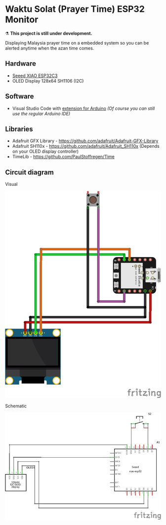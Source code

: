 # Waktu Solat (Prayer Time) ESP32 Monitor

:alembic: **This project is still under development.**

Displaying Malaysia prayer time on a embedded system so you can be alerted anytime when the azan time comes.

## Hardware

- [Seeed XIAO ESP32C3](https://my.cytron.io/p-seeed-xiao-esp32c3?ref=99Y7TxrNIn6Jo)
- OLED Display 128x64 SH1106 (I2C)

## Software

- Visual Studio Code with [extension for Arduino](https://marketplace.visualstudio.com/items?itemName=vsciot-vscode.vscode-arduino) _(Of course you can still use the regular Arduino IDE)_

## Libraries

- Adafruit GFX Library - https://github.com/adafruit/Adafruit-GFX-Library
- Adafruit SH110x - https://github.com/adafruit/Adafruit_SH110x (Depends on your OLED display controller)
- TimeLib - https://github.com/PaulStoffregen/Time

## Circuit diagram

Visual

![Visual diagram](./fritzing/default_sketch_bb.png)

Schematic

![Schematic diagram](./fritzing//default_sketch_schem.png)
